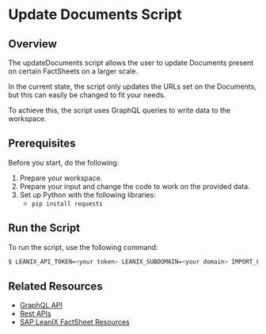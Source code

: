 # Update Documents Script

## Overview

The updateDocuments script allows the user to update Documents present on certain FactSheets on a larger scale.

In the current state, the script only updates the URLs set on the Documents, but this can easily be changed to fit your needs.

To achieve this, the script uses GraphQL queries to write data to the workspace.

## Prerequisites

Before you start, do the following:

1. Prepare your workspace.
2. Prepare your input and change the code to work on the provided data.
3. Set up Python with the following libraries: 
    - `pip install requests`

## Run the Script

To run the script, use the following command:

```bash
$ LEANIX_API_TOKEN=<your token> LEANIX_SUBDOMAIN=<your domain> IMPORT_FILE=<your input file> python updateDocuments.py
```

## Related Resources

- [GraphQL API](https://docs-eam.leanix.net/reference/graphql-tutorials)
- [Rest APIs](https://docs-eam.leanix.net/reference/rest-apis)
- [SAP LeanIX FactSheet Resources](https://docs-eam.leanix.net/reference/manage-documents-for-a-fact-sheet)
